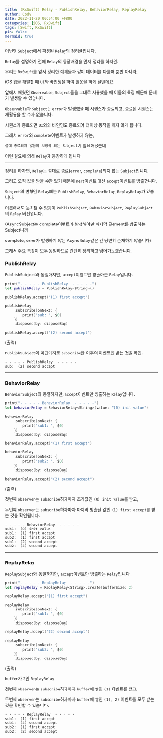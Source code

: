 ```yaml
---
title: (RxSwift) Relay - PublishRelay, BehaviorRelay, ReplayRelay
author: Cody
date: 2022-11-20 00:34:00 +0800
categories: [iOS, RxSwift]
tags: [Swift, RxSwift]
pin: false
mermaid: true
---
```

이번엔 `Subject`에서 파생된 `Relay`의 정리글입니다.

`Relay`를 설명하기 전에 `Relay`의 등장배경을 먼저 정리를 하자면.

우리는 `RxSwift`를 앞서 정리한 예제들과 같이 데이터를 다룰때 뿐만 아니라,

iOS 앱을 개발할 때 `UI`와 바인딩을 하여 활용을 하게 될텐데요.

앞에서 배웠던 `Observable`, `Subject`들을 그대로 사용했을 때 이들의 특징 때문에 문제가 발생할 수 있습니다.

`Observable`과 `Subject`는 `error`가 발생했을 때 시퀀스가 종료되고, 종료된 시퀀스는 재활용을 할 수가 없습니다.

시퀀스가 종료되면 `UI`와의 바인딩도 종료되어 더이상 동작을 하지 않게 됩니다.

그래서 `error`와 `complete`이벤트가 발생하지 않는,

`절대 종료되지 않음이 보장이 되는 Subject`가 필요해졌는데

이런 필요에 의해 `Relay`가 등장하게 됩니다.

---

정리를 하자면, `Relay`는 절대로 종료(`error`, `complete`)되지 않는 `Subject`입니다.

그리고 오직 값을 받을 수만 있기 때문에 `next`이벤트 대신 `accept`이벤트를 방출합니다.

`Subject`의 변형인 `Relay`에는 `PublishRelay`, `BehaviorRelay`, `ReplayRelay`가 있습니다.

이름에서도 눈치챌 수 있듯이 `PublishSubject`, `BehaviorSubject`, `ReplaySubject`의 `Relay` 버전입니다.

(AsyncSubject는 complete이벤트가 발생해야만 마지막 Element를 방출하는 Subject니까

complete, error가 발생하지 않는 AsyncRelay같은 건 당연히 존재하지 않습니다)

그래서 주요 특징이 모두 동일하므로 간단히 정리하고 넘어가보겠습니다.

### PublishRelay

`PublishSubject`와 동일하지만, `accept`이벤트만 방출하는 `Relay`입니다.

```swift
print("- - - - - PublishRelay  - - - - -")
let publishRelay = PublishRelay<String>()

publishRelay.accept("(1) first accept")

publishRelay
    .subscribe(onNext: {
        print("sub: ", $0)
    })
    .disposed(by: disposeBag)

publishRelay.accept("(2) second accept")
```

(출력)

`PublishSubject`와 마찬가지로 `subscribe`한 이후의 이벤트만 받는 것을 확인.

```
- - - - - PublishRelay  - - - - -
sub:  (2) second accept
```

---

### BehaviorRelay

`BehaviorSubject`와 동일하지만, `accept`이벤트만 방출하는 `Relay`입니다.

```swift
print("- - - - - BehaviorRelay  - - - - -")
let behaviorRelay = BehaviorRelay<String>(value: "(0) init value")

behaviorRelay
    .subscribe(onNext: {
        print("sub1: ", $0)
    })
    .disposed(by: disposeBag)

behaviorRelay.accept("(1) first accept")

behaviorRelay
    .subscribe(onNext: {
        print("sub2: ", $0)
    })
    .disposed(by: disposeBag)

behaviorRelay.accept("(2) second accept")
```

(출력)

첫번째 ``observer``는 ``subscribe``하자마자 초기값인 ``(0) init value``를 받고,

두번째 ``observer``는 ``subscribe``하자마자 마지막 방출된 값인 ``(1) first accept``를 받는 것을 확인됩니다.

```
- - - - - BehaviorRelay  - - - - -
sub1:  (0) init value
sub1:  (1) first accept
sub2:  (1) first accept
sub1:  (2) second accept
sub2:  (2) second accept
```

---

### ReplayRelay

`ReplaySubject`와 동일하지만, `accept`이벤트만 방출하는 `Relay`입니다.

```swift
print("- - - - - ReplayRelay  - - - - -")
let replayRelay = ReplayRelay<String>.create(bufferSize: 2)

replayRelay.accept("(1) first accept")

replayRelay
    .subscribe(onNext: {
        print("sub1: ", $0)
    })
    .disposed(by: disposeBag)

replayRelay.accept("(2) second accept")

replayRelay
    .subscribe(onNext: {
        print("sub2: ", $0)
    })
    .disposed(by: disposeBag)
```

(출력)

`buffer`가 `2`인 `ReplayRelay`

첫번째 `observer`는 `subscribe`하자마자 `buffer`에 쌓인 `(1)` 이벤트를 받고,

두번째 `observer`는 `subscribe`하자마자 `buffer`에 쌓인 `(1)`, `(2)` 이벤트를 모두 받는 것을 확인할 수 있습니다.

```
- - - - - ReplayRelay  - - - - -
sub1:  (1) first accept
sub1:  (2) second accept
sub2:  (1) first accept
sub2:  (2) second accept
```